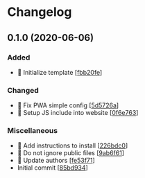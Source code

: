 # Changelog

<a name="0.1.0"></a>

## 0.1.0 (2020-06-06)

### Added

-   🎉 Initialize template \[[fbb20fe](https://github.com/Monogramm/frappe_pwa/commit/fbb20fe88c4ac9c1044ec05a2fc5b7f6236d6223)]

### Changed

-   🔧 Fix PWA simple config \[[5d5726a](https://github.com/Monogramm/frappe_pwa/commit/5d5726a4b241cdc5a95575e1a7072ac408e503dc)]
-   🔧 Setup JS include into website \[[0f6e763](https://github.com/Monogramm/frappe_pwa/commit/0f6e7636810d0920c80238786e5f49ead963dda2)]

### Miscellaneous

-   📝 Add instructions to install \[[226bdc0](https://github.com/Monogramm/frappe_pwa/commit/226bdc089f03c42c53a087edae54231113eda4d8)]
-   🙈 Do not ignore public files \[[9ab6f61](https://github.com/Monogramm/frappe_pwa/commit/9ab6f61e31d893ce7a3e741055de35491abbcad8)]
-   👥 Update authors \[[fe53f71](https://github.com/Monogramm/frappe_pwa/commit/fe53f71b0707ea6f09abdfc76112baea4fcf7278)]
-   Initial commit \[[85bd934](https://github.com/Monogramm/frappe_pwa/commit/85bd93448c0f2541733ccc03f3a96ea5387e0518)]
